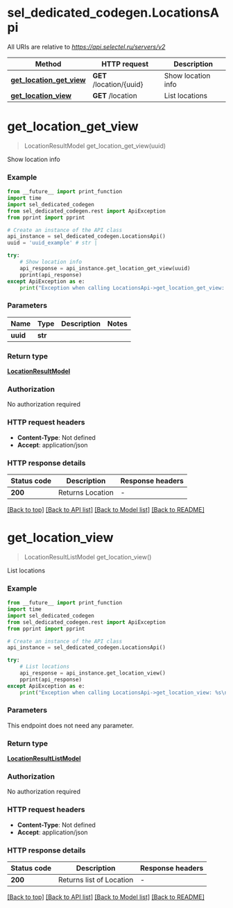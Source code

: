 # sel_dedicated_codegen.LocationsApi

All URIs are relative to *https://api.selectel.ru/servers/v2*

Method | HTTP request | Description
------------- | ------------- | -------------
[**get_location_get_view**](LocationsApi.md#get_location_get_view) | **GET** /location/{uuid} | Show location info
[**get_location_view**](LocationsApi.md#get_location_view) | **GET** /location | List locations


# **get_location_get_view**
> LocationResultModel get_location_get_view(uuid)

Show location info

### Example

```python
from __future__ import print_function
import time
import sel_dedicated_codegen
from sel_dedicated_codegen.rest import ApiException
from pprint import pprint

# Create an instance of the API class
api_instance = sel_dedicated_codegen.LocationsApi()
uuid = 'uuid_example' # str | 

try:
    # Show location info
    api_response = api_instance.get_location_get_view(uuid)
    pprint(api_response)
except ApiException as e:
    print("Exception when calling LocationsApi->get_location_get_view: %s\n" % e)
```

### Parameters

Name | Type | Description  | Notes
------------- | ------------- | ------------- | -------------
 **uuid** | **str**|  | 

### Return type

[**LocationResultModel**](LocationResultModel.md)

### Authorization

No authorization required

### HTTP request headers

 - **Content-Type**: Not defined
 - **Accept**: application/json

### HTTP response details
| Status code | Description | Response headers |
|-------------|-------------|------------------|
**200** | Returns Location |  -  |

[[Back to top]](#) [[Back to API list]](../README.md#documentation-for-api-endpoints) [[Back to Model list]](../README.md#documentation-for-models) [[Back to README]](../README.md)

# **get_location_view**
> LocationResultListModel get_location_view()

List locations

### Example

```python
from __future__ import print_function
import time
import sel_dedicated_codegen
from sel_dedicated_codegen.rest import ApiException
from pprint import pprint

# Create an instance of the API class
api_instance = sel_dedicated_codegen.LocationsApi()

try:
    # List locations
    api_response = api_instance.get_location_view()
    pprint(api_response)
except ApiException as e:
    print("Exception when calling LocationsApi->get_location_view: %s\n" % e)
```

### Parameters
This endpoint does not need any parameter.

### Return type

[**LocationResultListModel**](LocationResultListModel.md)

### Authorization

No authorization required

### HTTP request headers

 - **Content-Type**: Not defined
 - **Accept**: application/json

### HTTP response details
| Status code | Description | Response headers |
|-------------|-------------|------------------|
**200** | Returns list of Location |  -  |

[[Back to top]](#) [[Back to API list]](../README.md#documentation-for-api-endpoints) [[Back to Model list]](../README.md#documentation-for-models) [[Back to README]](../README.md)

